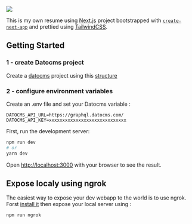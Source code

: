 ![](https://api.checklyhq.com/v1/badges/checks/62d26efa-af80-41e7-ab7b-470b93755513?style=flat&theme=default&responseTime=true)


This is my own resume using [Next.js](https://nextjs.org/) project bootstrapped with [`create-next-app`](https://github.com/vercel/next.js/tree/canary/packages/create-next-app) and prettied using [TailwindCSS](https://tailwindcss.com/docs/).

## Getting Started

### 1 - create Datocms project

Create a [datocms](https://www.datocms.com/) project using this [structure](./datocms.pdf)

### 2 - configure environment variables

Create an .env file and set your Datocms variable :

```
DATOCMS_API_URL=https://graphql.datocms.com/
DATOCMS_API_KEY=xxxxxxxxxxxxxxxxxxxxxxxxxxxxx
```

First, run the development server:

```bash
npm run dev
# or
yarn dev
```

Open [http://localhost:3000](http://localhost:3000) with your browser to see the result.

## Expose localy using ngrok

The easiest way to expose your dev webapp to the world is to use ngrok.
Forst [install it](https://dashboard.ngrok.com/get-started/setup) then expose your local server using :

```bash
npm run ngrok
```
